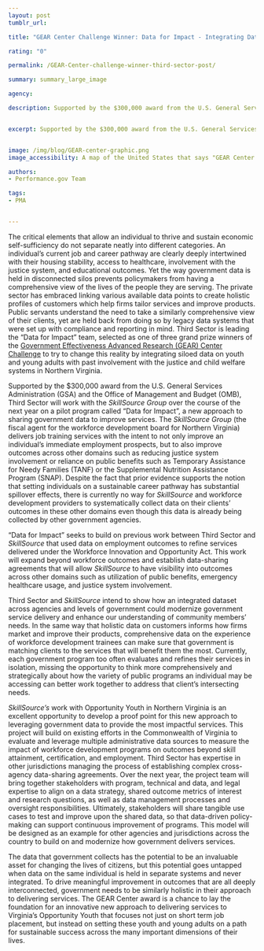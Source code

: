 ```yaml
---
layout: post
tumblr_url:

title: "GEAR Center Challenge Winner: Data for Impact - Integrating Data for Workforce Training Programs"

rating: "0"

permalink: /GEAR-Center-challenge-winner-third-sector-post/

summary: summary_large_image

agency:

description: Supported by the $300,000 award from the U.S. General Services Administration (GSA) and the Office of Management and Budget (OMB), Third Sector will work with the SkillSource Group over the course of the next year on a pilot program called “Data for Impact”, a new approach to sharing government data to improve services.


excerpt: Supported by the $300,000 award from the U.S. General Services Administration (GSA) and the Office of Management and Budget (OMB), Third Sector will work with the SkillSource Group over the course of the next year on a pilot program called “Data for Impact”, a new approach to sharing government data to improve services.


image: /img/blog/GEAR-center-graphic.png
image_accessibility: A map of the United States that says "GEAR Center Challenge Winners."

authors:
- Performance.gov Team

tags:
- PMA


---
```


The critical elements that allow an individual to thrive and sustain economic self-sufficiency do not separate neatly into different categories. An individual’s current job and career pathway are clearly deeply intertwined with their housing stability, access to healthcare, involvement with the justice system, and educational outcomes. Yet the way government data is held in disconnected silos prevents policymakers from having a comprehensive view of the lives of the people they are serving. The private sector has embraced linking various available data points to create holistic profiles of customers which help firms tailor services and improve products. Public servants understand the need to take a similarly comprehensive view of their clients, yet are held back from doing so by legacy data systems that were set up with compliance and reporting in mind. Third Sector is leading the “Data for Impact” team, selected as one of three grand prize winners of the [Government Effectiveness Advanced Research (GEAR) Center Challenge](https://www.performance.gov/GEARcenter/) to try to change this reality by integrating siloed data on youth and young adults with past involvement with the justice and child welfare systems in Northern Virginia.

Supported by the $300,000 award from the U.S. General Services Administration (GSA) and the Office of Management and Budget (OMB), Third Sector will work with the *SkillSource Group* over the course of the next year on a pilot program called “Data for Impact”, a new approach to sharing government data to improve services. The *SkillSource Group* (the fiscal agent for the workforce development board for Northern Virginia) delivers job training services with the intent to not only improve an individual’s immediate employment prospects, but to also improve outcomes across other domains such as reducing justice system involvement or reliance on public benefits such as Temporary Assistance for Needy Families (TANF) or the Supplemental Nutrition Assistance Program (SNAP). Despite the fact that prior evidence supports the notion that setting individuals on a sustainable career pathway has substantial spillover effects, there is currently no way for *SkillSource* and workforce development providers to systematically collect data on their clients’ outcomes in these other domains even though this data is already being collected by other government agencies.

“Data for Impact” seeks to build on previous work between Third Sector and *SkillSource* that used data on employment outcomes to refine services delivered under the Workforce Innovation and Opportunity Act. This work will expand beyond workforce outcomes and establish data-sharing agreements that will allow *SkillSource* to have visibility into outcomes across other domains such as utilization of public benefits, emergency healthcare usage, and justice system involvement.

Third Sector and *SkillSource* intend to show how an integrated dataset across agencies and levels of government could modernize government service delivery and enhance our understanding of community members’ needs. In the same way that holistic data on customers informs how firms market and improve their products, comprehensive data on the experience of workforce development trainees can make sure that government is matching clients to the services that will benefit them the most. Currently, each government program too often evaluates and refines their services in isolation, missing the opportunity to think more comprehensively and strategically about how the variety of public programs an individual may be accessing can better work together to address that client’s intersecting needs.

*SkillSource’s* work with Opportunity Youth in Northern Virginia is an excellent opportunity to develop a proof point for this new approach to leveraging government data to provide the most impactful services. This project will build on existing efforts in the Commonwealth of Virginia to evaluate and leverage multiple administrative data sources to measure the impact of workforce development programs on outcomes beyond skill attainment, certification, and employment. Third Sector has expertise in other jurisdictions managing the process of establishing complex cross-agency data-sharing agreements. Over the next year, the project team will bring together stakeholders with program, technical and data, and legal expertise to align on a data strategy, shared outcome metrics of interest and research questions, as well as data management processes and oversight responsibilities. Ultimately, stakeholders will share tangible use cases to test and improve upon the shared data, so that data-driven policy-making can support continuous improvement of programs. This model will be designed as an example for other agencies and jurisdictions across the country to build on and modernize how government delivers services.

The data that government collects has the potential to be an invaluable asset for changing the lives of citizens, but this potential goes untapped when data on the same individual is held in separate systems and never integrated. To drive meaningful improvement in outcomes that are all deeply interconnected, government needs to be similarly holistic in their approach to delivering services. The GEAR Center award is a chance to lay the foundation for an innovative new approach to delivering services to Virginia’s Opportunity Youth that focuses not just on short term job placement, but instead on setting these youth and young adults on a path for sustainable success across the many important dimensions of their lives.
